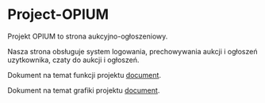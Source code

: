 # Project-OPIUM
Projekt OPIUM to strona aukcyjno-ogłoszeniowy.

Nasza strona obsługuje system logowania, prechowywania aukcji i ogłoszeń uzytkownika, czaty do aukcji i ogłoszeń.

Dokument na temat funkcji projektu [document](Funkcjonalność.md).

Dokument na temat grafiki projektu [document](Grafika.md).
